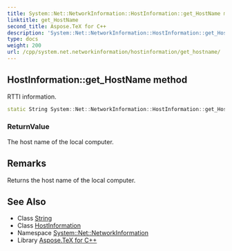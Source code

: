 ```yaml
---
title: System::Net::NetworkInformation::HostInformation::get_HostName method
linktitle: get_HostName
second_title: Aspose.TeX for C++
description: 'System::Net::NetworkInformation::HostInformation::get_HostName method. RTTI information in C++.'
type: docs
weight: 200
url: /cpp/system.net.networkinformation/hostinformation/get_hostname/
---
```

## HostInformation::get_HostName method


RTTI information.

```cpp
static String System::Net::NetworkInformation::HostInformation::get_HostName()
```


### ReturnValue

The host name of the local computer.
## Remarks


Returns the host name of the local computer. 
## See Also

* Class [String](../../../system/string/)
* Class [HostInformation](../)
* Namespace [System::Net::NetworkInformation](../../)
* Library [Aspose.TeX for C++](../../../)
